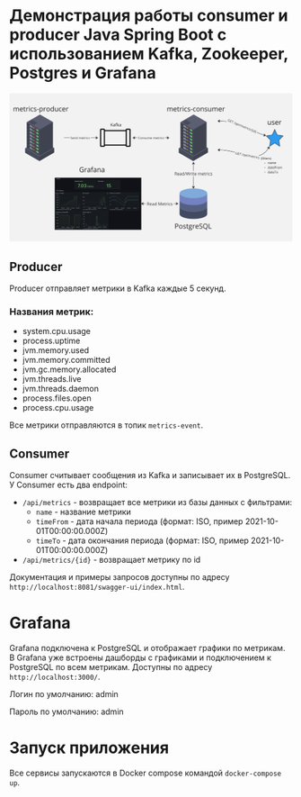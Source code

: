 # Демонстрация работы consumer и producer Java Spring Boot с использованием Kafka, Zookeeper, Postgres и Grafana

![img.png](img.png)

## Producer

Producer отправляет метрики в Kafka каждые 5 секунд.

### Названия метрик:
- system.cpu.usage
- process.uptime
- jvm.memory.used
- jvm.memory.committed
- jvm.gc.memory.allocated
- jvm.threads.live
- jvm.threads.daemon
- process.files.open
- process.cpu.usage

Все метрики отправляются в топик `metrics-event`.

## Consumer

Consumer считывает сообщения из Kafka и записывает их в PostgreSQL. У Consumer есть два endpoint:

- `/api/metrics` - возвращает все метрики из базы данных с фильтрами:
    - `name` - название метрики
    - `timeFrom` - дата начала периода (формат: ISO, пример 2021-10-01T00:00:00.000Z)
    - `timeTo` - дата окончания периода (формат: ISO, пример 2021-10-01T00:00:00.000Z)
- `/api/metrics/{id}` - возвращает метрику по id

Документация и примеры запросов доступны по адресу `http://localhost:8081/swagger-ui/index.html`.

# Grafana

Grafana подключена к PostgreSQL и отображает графики по метрикам. В Grafana уже встроены дашборды с графиками и подключением к PostgreSQL по всем метрикам. Доступны по адресу `http://localhost:3000/`.

Логин по умолчанию: admin

Пароль по умолчанию: admin

# Запуск приложения

Все сервисы запускаются в Docker compose командой `docker-compose up`.
